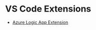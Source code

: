 # VS Code Extensions

* [Azure Logic App Extension](https://marketplace.visualstudio.com/items?itemName=ms-azuretools.vscode-logicapps)
